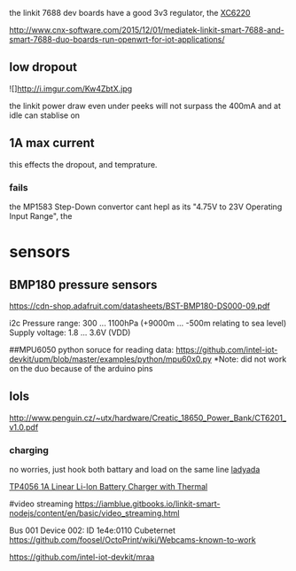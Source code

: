 the linkit 7688 dev boards have a good 3v3 regulator, the [XC6220](http://media.digikey.com/pdf/Data%20Sheets/Torex/XC6220.pdf) 

http://www.cnx-software.com/2015/12/01/mediatek-linkit-smart-7688-and-smart-7688-duo-boards-run-openwrt-for-iot-applications/

## low dropout

![]http://i.imgur.com/Kw4ZbtX.jpg

the linkit power draw even under peeks will not surpass the 400mA
and at idle can stablise on 

## 1A max current
this effects the dropout, and temprature. 



### fails
the  MP1583 Step-Down convertor cant hepl as its "4.75V to 23V Operating Input Range", the 


# sensors
## BMP180 pressure sensors
https://cdn-shop.adafruit.com/datasheets/BST-BMP180-DS000-09.pdf

i2c 
Pressure range: 300 ... 1100hPa (+9000m ... -500m relating to sea level)
Supply voltage: 1.8 ... 3.6V (VDD)


##MPU6050
python soruce for reading data:
https://github.com/intel-iot-devkit/upm/blob/master/examples/python/mpu60x0.py
*Note: did not work on the duo because of the arduino pins

## lols
http://www.penguin.cz/~utx/hardware/Creatic_18650_Power_Bank/CT6201_v1.0.pdf

### charging
no worries, just hook both battary and load on the same line [ladyada](https://learn.adafruit.com/li-ion-and-lipoly-batteries/proper-charging)

[TP4056 1A Linear Li-lon Battery Charger with Thermal](https://dlnmh9ip6v2uc.cloudfront.net/datasheets/Prototyping/TP4056.pdf)

#video streaming
https://iamblue.gitbooks.io/linkit-smart-nodejs/content/en/basic/video_streaming.html

Bus 001 Device 002: ID 1e4e:0110 Cubeternet
https://github.com/foosel/OctoPrint/wiki/Webcams-known-to-work


https://github.com/intel-iot-devkit/mraa
